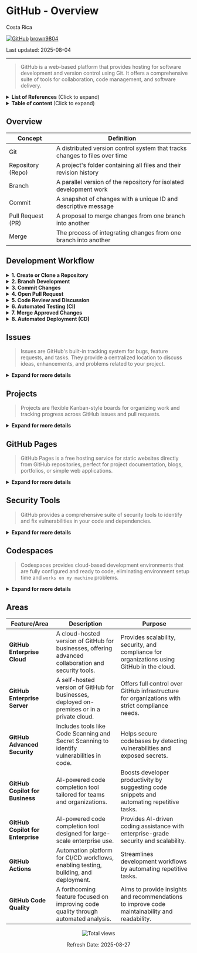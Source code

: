 # GitHub - Overview

Costa Rica

[![GitHub](https://img.shields.io/badge/--181717?logo=github&logoColor=ffffff)](https://github.com/) [brown9804](https://github.com/brown9804)

Last updated: 2025-08-04

----------------------

> GitHub is a web-based platform that provides hosting for software development and version control using Git. It offers a comprehensive suite of tools for collaboration, code management, and software delivery.

<details>
<summary><b>List of References</b> (Click to expand)</summary>

- [GitHub Docs](https://docs.github.com): Comprehensive documentation for all GitHub features and workflows.
- [GitHub Actions](https://docs.github.com/en/actions): Learn how to automate workflows with GitHub Actions.
- [GitHub Pages](https://pages.github.com): Official guide to hosting static websites with GitHub Pages.
- [Git Reference](https://git-scm.com/docs): Official documentation for Git commands and workflows.
- [GitHub CLI](https://cli.github.com): Command-line interface for GitHub.
- [Pro Git Book](https://git-scm.com/book/en/v2): Free book on Git and version control.
- [GitHub Security Features](https://docs.github.com/en/code-security): Overview of GitHub's security tools.
- [Dependabot](https://docs.github.com/en/code-security/supply-chain-security/keeping-your-dependencies-updated-automatically): Automate dependency updates.
- [CodeQL](https://codeql.github.com): Learn about GitHub's code scanning technology.
- [GitHub Discussions](https://github.com/github/feedback/discussions): Community forum for GitHub users.
- [GitHub Support](https://support.github.com): Contact GitHub support for help.

</details>

<details>
<summary><b>Table of content </b> (Click to expand)</summary>

- [Overview](#overview)
- [Development Workflow](#development-workflow)
- [Issues](#issues)
    - [Key Features](#key-features)
    - [Examples](#examples)
- [Projects](#projects)
    - [Key Features](#key-features)
    - [Examples](#examples)
- [GitHub Pages](#github-pages)
    - [Key Features](#key-features)
    - [Setup Process](#setup-process)
    - [Examples](#examples)
- [Security Tools](#security-tools)
    - [Key Features](#key-features)
    - [Examples](#examples)
- [Codespaces](#codespaces)
    - [Key Features](#key-features)
    - [Examples](#examples)
- [Areas](#areas)

</details>

## Overview 

| Concept | Definition |
|---------|------------|
| Git | A distributed version control system that tracks changes to files over time |
| Repository (Repo) | A project's folder containing all files and their revision history |
| Branch | A parallel version of the repository for isolated development work |
| Commit | A snapshot of changes with a unique ID and descriptive message |
| Pull Request (PR) | A proposal to merge changes from one branch into another |
| Merge | The process of integrating changes from one branch into another |

## Development Workflow

<details>
<summary><b>1. Create or Clone a Repository</b></summary>

- Initialize a new repository: `git init my-project`
- Clone an existing repository: `git clone https://github.com/username/repo.git`
- Public repos visible to everyone, private repos limited to collaborators
</details>

<details>
<summary><b>2. Branch Development</b></summary>

- Create and switch to a new branch: `git checkout -b feature-branch`
- List all branches: `git branch -a`
- Work in isolation without affecting the main codebase
</details>

<details>
<summary><b>3. Commit Changes</b></summary>

- Check status of changed files: `git status`
- Stage all changes: `git add .`
- Stage specific file: `git add <file name>`
- Commit staged changes: `git commit -m "<message>"`
- Build a detailed history of project modifications
</details>

<details>
<summary><b>4. Open Pull Request</b></summary>

- Push branch to remote repository: `git push origin <feature-branch name>`
- Use GitHub UI: Click `Compare & pull request`
- Describe changes, their purpose, and impact
</details>

<details>
<summary><b>5. Code Review and Discussion</b></summary>

- Review changes line by line in GitHub UI
- Add comments on specific lines
- Request changes or approve the pull request
- Ensure code quality and catch issues early
</details>

<details>
<summary><b>6. Automated Testing (CI)</b></summary>

- GitHub Actions run automated tests when PR is created
- Example workflow file (.github/workflows/ci.yml):
  ```yaml
  name: CI
  on: [push, pull_request]
  jobs:
    test:
      runs-on: ubuntu-latest
      steps:
        - uses: actions/checkout@v3
        - run: npm install
        - run: npm test
  ```
- Check test results in `Actions` tab on GitHub
</details>

<details>
<summary><b>7. Merge Approved Changes</b></summary>

- GitHub UI: Click `Merge pull request`
- Or command line:
  ```bash
  git checkout main
  git pull
  git merge feature-branch
  git push
  ```
- Features or fixes become part of the official project
</details>

<details>
<summary><b>8. Automated Deployment (CD)</b></summary>

- Deploy updated applications to production environments
- Example deployment workflow:
  ```yaml
  name: Deploy
  on:
    push:
      branches: [main]
  jobs:
    deploy:
      runs-on: ubuntu-latest
      steps:
        - uses: actions/checkout@v3
        - run: npm install
        - run: npm run deploy
  ```
- Release new versions to users automatically

</details>


## Issues

> Issues are GitHub's built-in tracking system for bugs, feature requests, and tasks. They provide a centralized location to discuss ideas, enhancements, and problems related to your project.

<details>
<summary><b>Expand for more details</b></summary>

### Key Features
- **Issue Templates**: Create standardized formats for bug reports, feature requests, etc.
- **Labels**: Categorize issues by type, priority, status (e.g., "bug", "enhancement", "high-priority")
- **Milestones**: Group issues into project phases or version releases
- **Assignees**: Delegate responsibility to specific team members
- **Mentions**: Tag team members using @username to request input
- **Task Lists**: Create checklists within issues using `- [ ]` syntax

### Examples

**Creating an issue via GitHub CLI:**
```bash
gh issue create --title "Login button doesn't work" --body "When clicking the login button, nothing happens."
```

**Example issue template:**
```yaml
name: Bug Report
description: File a bug report
body:
  - type: markdown
    attributes:
      value: |
        Thanks for taking the time to fill out this bug report!
  - type: input
    id: what-happened
    attributes:
      label: What happened?
      description: Also tell us, what did you expect to happen?
    validations:
      required: true
  - type: dropdown
    id: browsers
    attributes:
      label: What browsers are you seeing the problem on?
      multiple: true
      options:
        - Firefox
        - Chrome
        - Safari
        - Microsoft Edge
```

**Linking an issue to a pull request:**
```
This PR fixes #123 and addresses #456
```
</details>

## Projects

> Projects are flexible Kanban-style boards for organizing work and tracking progress across GitHub issues and pull requests.

<details>
<summary><b>Expand for more details</b></summary>

### Key Features
- **Boards**: Customizable Kanban-style boards with columns (e.g., To Do, In Progress, Done)
- **Cards**: Issues, pull requests, or notes that move between columns
- **Automation**: Automatically move cards based on events like PR creation
- **Views**: Table, board, or roadmap views for different perspectives
- **Custom Fields**: Add metadata like priority, effort, or custom categories
- **Filters**: Focus on specific aspects of the project by assignee, label, etc.

### Examples

**Basic project board structure:**
- To Do
- In Progress
- Review
- Done

**Automation rules example:**
- When issues are opened → Add to "To Do" column
- When pull requests are opened → Move card to "In Progress" column
- When pull requests are merged → Move card to "Done" column

**GitHub CLI commands:**
```bash
# Create a new project
gh project create "Q3 Feature Roadmap" --org "your-organization"

# Add an issue to a project
gh project item-add <project-number> --issue <issue-number>
```
</details>

## GitHub Pages

> GitHub Pages is a free hosting service for static websites directly from GitHub repositories, perfect for project documentation, blogs, portfolios, or simple web applications.

<details>
<summary><b>Expand for more details</b></summary>

### Key Features
- **Free Hosting**: No cost for public repositories
- **Custom Domains**: Connect your own domain name
- **HTTPS**: Automatic SSL certificate provisioning
- **Jekyll Integration**: Built-in support for Jekyll static site generator
- **Automatic Builds**: Sites rebuilt automatically when you push changes

### Setup Process
1. Create repository with content
2. Go to repository Settings → Pages
3. Select source branch/folder
4. (Optional) Configure custom domain
5. Site is published at username.github.io/repository

### Examples

**Simple index.html file:**
```html
<!DOCTYPE html>
<html>
<head>
    <title>My GitHub Pages Site</title>
</head>
<body>
    <h1>Hello World!</h1>
    <p>This site is hosted with GitHub Pages.</p>
</body>
</html>
```

**Jekyll configuration (_config.yml):**
```yaml
theme: jekyll-theme-minimal
title: My Project Documentation
description: Comprehensive guides for using my awesome project
```

**Custom 404 page (404.html):**
```html
<!DOCTYPE html>
<html>
<head>
    <title>Page Not Found</title>
</head>
<body>
    <h1>404 - Page Not Found</h1>
    <p>The page you were looking for doesn't exist.</p>
    <a href="/">Go back home</a>
</body>
</html>
```
</details>

## Security Tools

> GitHub provides a comprehensive suite of security tools to identify and fix vulnerabilities in your code and dependencies.

<details>
<summary><b>Expand for more details</b></summary>

### Key Features
- **Dependabot**: Automatically detects vulnerable dependencies and creates PRs to update them
- **Code Scanning**: Uses CodeQL to identify potential security issues in your code
- **Secret Scanning**: Prevents accidental credential exposure in your repositories
- **Security Advisories**: Private workspace for vulnerability reporting and fixes

### Examples

**Dependabot configuration (dependabot.yml):**
```yaml
version: 2
updates:
  - package-ecosystem: "npm"
    directory: "/"
    schedule:
      interval: "weekly"
    security-updates-only: true
```

**Code scanning workflow (.github/workflows/codeql.yml):**
```yaml
name: "CodeQL"
on:
  push:
    branches: [ main ]
  pull_request:
    branches: [ main ]
jobs:
  analyze:
    runs-on: ubuntu-latest
    steps:
    - uses: actions/checkout@v3
    - uses: github/codeql-action/init@v2
      with:
        languages: javascript, python
    - uses: github/codeql-action/analyze@v2
```

**Security policy file (SECURITY.md):**
```markdown
# Security Policy

## Reporting a Vulnerability

Please report security vulnerabilities to security@example.com.

We will acknowledge receipt of your vulnerability report within 24 hours and send a more detailed response within 48 hours indicating next steps.
```
</details>

## Codespaces

> Codespaces provides cloud-based development environments that are fully configured and ready to code, eliminating environment setup time and `works on my machine` problems.

<details>
<summary><b>Expand for more details</b></summary>

### Key Features
- **Pre-configured Environments**: Start coding immediately without setup
- **Customization**: Define dev container configuration in repository
- **Extension Support**: Use VS Code extensions in the cloud
- **Port Forwarding**: Test web apps with public/private URL options
- **Persistent Storage**: Keep your work between sessions
- **Collaboration**: Share running environments with team members

### Examples

**Dev container configuration (.devcontainer/devcontainer.json):**
```json
{
  "name": "Node.js & MongoDB",
  "dockerComposeFile": "docker-compose.yml",
  "service": "app",
  "workspaceFolder": "/workspace",
  "extensions": [
    "dbaeumer.vscode-eslint",
    "mongodb.mongodb-vscode"
  ],
  "forwardPorts": [3000, 27017],
  "postCreateCommand": "npm install",
  "settings": {
    "terminal.integrated.defaultProfile.linux": "bash"
  }
}
```

**Docker Compose file (.devcontainer/docker-compose.yml):**
```yaml
version: '3'
services:
  app:
    build: 
      context: .
      dockerfile: Dockerfile
    volumes:
      - ..:/workspace:cached
    command: sleep infinity
    network_mode: service:db
  
  db:
    image: mongo:latest
    restart: unless-stopped
    volumes:
      - mongodb-data:/data/db

volumes:
  mongodb-data:
```

**GitHub CLI commands:**
```bash
# Create new codespace
gh codespace create

# Open an existing codespace in VS Code
gh codespace code

# Stop a codespace
gh codespace stop
```
</details>

## Areas

| **Feature/Area**                  | **Description**                                                                                     | **Purpose**                                                                                     |
|-----------------------------------|-----------------------------------------------------------------------------------------------------|-------------------------------------------------------------------------------------------------|
| **GitHub Enterprise Cloud**       | A cloud-hosted version of GitHub for businesses, offering advanced collaboration and security tools. | Provides scalability, security, and compliance for organizations using GitHub in the cloud.    |
| **GitHub Enterprise Server**      | A self-hosted version of GitHub for businesses, deployed on-premises or in a private cloud.         | Offers full control over GitHub infrastructure for organizations with strict compliance needs. |
| **GitHub Advanced Security**      | Includes tools like Code Scanning and Secret Scanning to identify vulnerabilities in code.          | Helps secure codebases by detecting vulnerabilities and exposed secrets.                       |
| **GitHub Copilot for Business**   | AI-powered code completion tool tailored for teams and organizations.                              | Boosts developer productivity by suggesting code snippets and automating repetitive tasks.     |
| **GitHub Copilot for Enterprise** | AI-powered code completion tool designed for large-scale enterprise use.                           | Provides AI-driven coding assistance with enterprise-grade security and scalability.           |
| **GitHub Actions**                | Automation platform for CI/CD workflows, enabling testing, building, and deployment.               | Streamlines development workflows by automating repetitive tasks.|
| **GitHub Code Quality**           | A forthcoming feature focused on improving code quality through automated analysis.                | Aims to provide insights and recommendations to improve code maintainability and readability.  |

<!-- START BADGE -->
<div align="center">
  <img src="https://img.shields.io/badge/Total%20views-1312-limegreen" alt="Total views">
  <p>Refresh Date: 2025-08-27</p>
</div>
<!-- END BADGE -->

